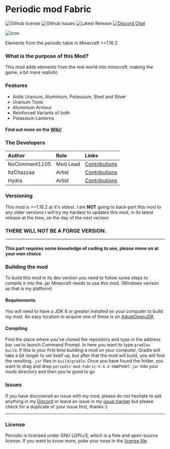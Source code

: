# Periodic mod Fabric
![Github license](https://img.shields.io/github/license/NoComment1105/periodic-mod-fabric.svg?label=License)
![Github Issues](https://img.shields.io/github/issues/NoComment1105/periodic-mod-fabric.svg?label=Issues)
![Latest Release](https://img.shields.io/github/v/release/NoComment1105/periodic-mod-fabric?label=Latest%20Release)
[![Discord Chat](https://img.shields.io/badge/Chat%20on-Discord-7289DA)](https://discord.gg/28N2Eeq2tT)

![icon](https://user-images.githubusercontent.com/67918617/114305880-e376fb00-9ad1-11eb-8570-781b69107165.png)


Elements from the periodic table in Minecraft >=1.16.2

### What is the purpose of this Mod?
This mod adds elements from the real world into minecraft, making the game, a bit more realistic

### Features
* Adds Uranium, Aluminium, Potassium, Steel and Silver
* Uranium Tools
* Aluminium Armour
* Reinforced Variants of both
* Potassium Lanterns

#### Find out more on the [Wiki!](https://github.com/NoComment1105/periodic-mod-fabric/wiki#welcome-to-the-periodic-wiki)

### The Developers

| Author   | Role   | Links   |
|:---------|:-------|:--------|
| NoComment1105 | Mod Lead | [Contributions](https://github.com/NoComment1105/periodic-mod-fabric/commits?author=NoComment1105) |
| ItzChazzaa | Artist | [Contributions](https://github.com/NoComment1105/periodic-mod-fabric/commits?author=ItzChazzaa) |
| Hydra | Artist | [Contributions](https://www.github.com/NoComment1105/periodic-mod-fabric/commits?author=SerumHydra) |

### Versioning
This mod is >=1.16.2 at it's oldest. I am **NOT** going to back-port this mod to any older versions
I will try my hardest to updates this mod, in its latest release at the time, on the day of the next version
### THERE WILL NOT BE A FORGE VERSION.

----
#### This part requires some knowledge of coding to use, please move on at your own choice
### Building the mod
To build this mod in its dev version you need to follow some steps to compile it into the .jar Minecraft needs to use this mod. (Windows verison as that is my platform)

#### Requirements
You will need to have a JDK 8 or greater installed on your computer to build my mod. An easy location to acquire one of these is on [AdoptOpenJDK](https://adoptopenjdk.net)

#### Compiling
Find the place where you've cloned the repository and type in the address bar `cmd` to launch Command Prompt. In here you want to type `gradlew build`. If this is your first time building a mod on your computer, Gradle will take a bit longer to set itself up, but after that the mod will build, you will find the resulting `.jar` files in `build/gradle`. Once you have found the folder, you want to drag and drop `periodic-mod-fabric-X.X.X-SNAPSHOT.jar` into your mods directory and then you're good to go

### Issues
If you have discovered an issue with my mod, please do not hesitate to ask anything in my [Discord](https://discord.gg/28N2Eeq2tT) or leave an issue in my [issue tracker](https://www.github.com/NoComment1105/periodic-mod-fabric/issues) but please check for a duplicate of your issue first, thanks :)

----
### License
Periodic is licensed under GNU LGPLv3, which is a free and open-source license. If you want to know more, poke your nose in the [license file](https://github.com/NoComment1105/periodic-mod-fabric/blob/1.16.x/main/LICENSE)
